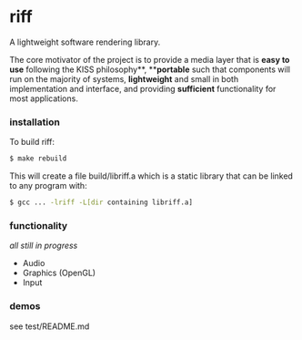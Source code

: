 # riff
A lightweight software rendering library.  

The core motivator of the project is to provide a media layer that is **easy to use** following the KISS philosophy**, ****portable** such that components will run on the majority of systems, **lightweight** and small in both implementation and interface, and providing **sufficient** functionality for most applications.

### installation
To build riff:
```bash
$ make rebuild
```

This will create a file build/libriff.a which is a static library that can be linked to any program with:
```bash
$ gcc ... -lriff -L[dir containing libriff.a]
```

### functionality
*all still in progress*
* Audio
* Graphics (OpenGL)
* Input

### demos
see test/README.md
